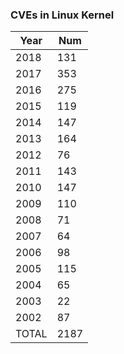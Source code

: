 ### CVEs in Linux Kernel 

Year | Num
---|---
2018 |	131
2017 |	353
2016 |	275
2015 |	119
2014 |	147
2013 |	164
2012 |	76
2011 |	143
2010 |	147
2009 |	110
2008 |	71
2007 |	64
2006 |	98
2005 |	115
2004 |	65
2003 |	22
2002 |	87
TOTAL |	2187